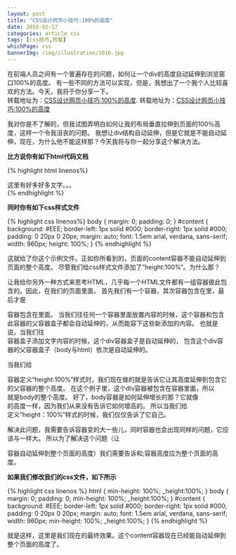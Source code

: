 ```yaml
---
layout: post
title: "CSS设计网页小技巧:100%的高度"
date: 2016-02-17
categories: article css
tags: [css技巧,转载]
whichPage: css
bannerImg: /img/illustration/2016.jpg
---
```


在前端人员之间有一个普遍存在的问题，如何让一个div的高度自动延伸到浏览窗口100%的高度。
有一些不同的方法可以实现，但是，我想出了一个我个人比较喜欢的方法。今天，我将于你分享一下。   
转载地址为：[CSS设计网页小技巧:100%的高度](http://www.zhangjiaojiao.cn/divcss/598.html "转载地址").
转载地址为：<a href="http://www.zhangjiaojiao.cn/divcss/598.html" target="_blank" title="转载地址">CSS设计网页小技巧:100%的高度</a>


我对你是不了解的，但我试图弄明白如何让我的布局垂直拉伸到页面的100％高度，这样一个令我沮丧的问题。
我想让div结构自动延伸，但是它就是不能自动延伸，现在，为什么他不能这样那？今天我将与你一起分享这个解决方法。  

**比方说你有如下html代码文档**

{% highlight html linenos%}
<!DOCTYPE html PUBLIC "-//W3C//DTD XHTML 1.0 Strict//EN" "http://www.w3.org/TR/xhtml1/DTD/xhtml1-strict.dtd">
<html xmlns="http://www.w3.org/1999/xhtml">
<head>
    <meta http-equiv="Content-Type" content="text/html; charset=ISO-8859-1" />
    <title>CSS 100% Height</title>
    <link rel="stylesheet" type="text/css" href="style.css" />
</head>
<body>
    <div id="content">
        这里有好多好多文字。。。
    </div>
</body>
</html>
{% endhighlight %}

**同时你有如下css样式文件**

{% highlight css linenos%}
body {
	margin: 0;
	padding: 0;
}
#content {
	background: #EEE;
	border-left: 1px solid #000;
	border-right: 1px solid #000;
	padding: 0 20px 0 20px;
	margin: auto;
	font: 1.5em arial, verdana, sans-serif;
	width: 960px;
	height: 100%;
}
{% endhighlight %}

这就给了你这个示例文件。正如你所看到的，页面的content容器不能自动延伸到页面的整个高度。
尽管我们给css样式文件添加了”height:100%”。为什么那？

让我给你另外一种方式来思考HTML，几乎每一个HTML文件都有一组容器彼此包含的。因此，在我们的页面里面，
首先我们有一个<html>容器，其次<body>容器包含在<html>里，最后才是<div id=”content”></div>容器包含在里面。
当我们往任何一个容器里面放置内容的时候，这个容器和包含此容器的父容器盒子都会自动延伸的，从而能容下这些新添加的内容。
也就是说，当我们往<div id=”content”></div>容器盒子添加文字内容的时候，这个div容器盒子是自动延伸的，
包含这个div容器的父容器盒子（body与html）依次是自动延伸的。

当我们给<div id=”content”></div>容器定义“height:100%”样式时，我们现在做的就是告诉它让其高度延伸到包含它的父容器的整个高度。
在这个例子里，这个div容器被包含在<body>容器里面，所以<div id=”content”></div>就是body的整个高度。
好了，body容器是如何延伸增长的那？它就像<div id=”content”></div>的高度一样，因为我们从来没有告诉它如何增高的。
所以当我们给<div id=”content”></div>定义“height：100%”样式的时候，我们仅仅告诉了它自己。

解决此问题，我需要告诉<body>容器变的大一些儿，同时<html>容器也会出现同样的问题，它应该与<body>一样大。
所以为了解决这个问题（让<div id=”content”></div>容器自动延伸到整个页面的高度）我们需要告诉<html>和<body>;容器高度应为整个页面的高度。

**如果我们修改我们的css文件，如下所示**

{% highlight css linenos %}
html {
	min-height: 100%;
	_height:100%;
}
body {
	margin: 0;
	padding: 0;
	min-height: 100%;
	_height:100%;
}
#content {
	background: #EEE;
	border-left: 1px solid #000;
	border-right: 1px solid #000;
	padding: 0 20px 0 20px;
	margin: auto;
	font: 1.5em arial, verdana, sans-serif;
	width: 960px;
	min-height: 100%;
	_height:100%;
}
{% endhighlight %}

就是这样，这里是我们现在的最终效果。这个content容器现在已经能自动延伸到整个页面的高度了。

